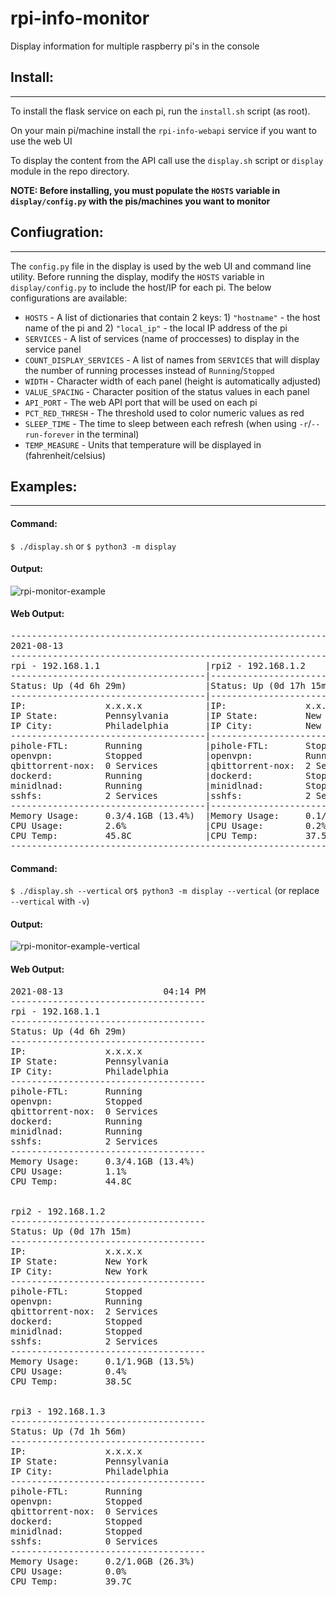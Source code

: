 # rpi-info-monitor
Display information for multiple raspberry pi's in the console

## Install:
-----------
To install the flask service on each pi, run the `install.sh` script (as root).

On your main pi/machine install the `rpi-info-webapi` service if you want to use the web UI

To display the content from the API call use the `display.sh` script or `display` module in the repo directory.

**NOTE: Before installing, you must populate the `HOSTS` variable in `display/config.py` with the pis/machines you want to monitor**

## Confiugration:
-----------------
The `config.py` file in the display is used by the web UI and command line utility. Before running the display, modify the `HOSTS` variable in `display/config.py` to include the host/IP for each pi. The below configurations are available:
 - `HOSTS` - A list of dictionaries that contain 2 keys: 1) `"hostname"` - the host name of the pi and 2) `"local_ip"` - the local IP address of the pi
 - `SERVICES` - A list of services (name of proccesses) to display in the service panel
 - `COUNT_DISPLAY_SERVICES` - A list of names from `SERVICES` that will display the number of running processes instead of `Running`/`Stopped`
 - `WIDTH` - Character width of each panel (height is automatically adjusted)
 - `VALUE_SPACING` - Character position of the status values in each panel
 - `API_PORT` - The web API port that will be used on each pi
 - `PCT_RED_THRESH` - The threshold used to color numeric values as red
 - `SLEEP_TIME` - The time to sleep between each refresh (when using `-r`/`--run-forever` in the terminal)
 - `TEMP_MEASURE` - Units that temperature will be displayed in (fahrenheit/celsius)


## Examples:
-----------
#### Command:

`$ ./display.sh` or `$ python3 -m display`

#### Output:

![rpi-monitor-example](https://user-images.githubusercontent.com/8592588/129414337-fb6f08c3-ef57-4323-9f88-2c88181b79f9.png)

#### Web Output:
<pre>
-----------------------------------------------------------------------------------------------------------------
2021-08-13                                                                                               04:13 PM
-----------------------------------------------------------------------------------------------------------------
rpi - 192.168.1.1                    |rpi2 - 192.168.1.2                   |rpi3 - 192.168.1.3
-------------------------------------|-------------------------------------|-------------------------------------
Status: Up (4d 6h 29m)               |Status: Up (0d 17h 15m)              |Status: Up (7d 1h 55m)
-------------------------------------|-------------------------------------|-------------------------------------
IP:               x.x.x.x            |IP:               x.x.x.x            |IP:               x.x.x.x
IP State:         Pennsylvania       |IP State:         New York           |IP State:         Pennsylvania
IP City:          Philadelphia       |IP City:          New York           |IP City:          Philadelphia
-------------------------------------|-------------------------------------|-------------------------------------
pihole-FTL:       Running            |pihole-FTL:       Stopped            |pihole-FTL:       Running
openvpn:          Stopped            |openvpn:          Running            |openvpn:          Stopped
qbittorrent-nox:  0 Services         |qbittorrent-nox:  2 Services         |qbittorrent-nox:  0 Services
dockerd:          Running            |dockerd:          Stopped            |dockerd:          Stopped
minidlnad:        Running            |minidlnad:        Stopped            |minidlnad:        Stopped
sshfs:            2 Services         |sshfs:            2 Services         |sshfs:            0 Services
-------------------------------------|-------------------------------------|-------------------------------------
Memory Usage:     0.3/4.1GB (13.4%)  |Memory Usage:     0.1/1.9GB (13.5%)  |Memory Usage:     0.2/1.0GB (26.3%)
CPU Usage:        2.6%               |CPU Usage:        0.2%               |CPU Usage:        0.1%
CPU Temp:         45.8C              |CPU Temp:         37.5C              |CPU Temp:         39.7C
-----------------------------------------------------------------------------------------------------------------
</pre>

#### Command:

`$ ./display.sh --vertical` or`$ python3 -m display --vertical` (or replace `--vertical` with `-v`)

#### Output:

![rpi-monitor-example-vertical](https://user-images.githubusercontent.com/8592588/129414343-d500b733-a76c-47dd-9675-bf3947f705bf.png)

#### Web Output:

<pre>
2021-08-13                   04:14 PM
-------------------------------------
rpi - 192.168.1.1
-------------------------------------
Status: Up (4d 6h 29m)
-------------------------------------
IP:               x.x.x.x
IP State:         Pennsylvania
IP City:          Philadelphia
-------------------------------------
pihole-FTL:       Running
openvpn:          Stopped
qbittorrent-nox:  0 Services
dockerd:          Running
minidlnad:        Running
sshfs:            2 Services
-------------------------------------
Memory Usage:     0.3/4.1GB (13.4%)
CPU Usage:        1.1%
CPU Temp:         44.8C


rpi2 - 192.168.1.2
-------------------------------------
Status: Up (0d 17h 15m)
-------------------------------------
IP:               x.x.x.x
IP State:         New York
IP City:          New York
-------------------------------------
pihole-FTL:       Stopped
openvpn:          Running
qbittorrent-nox:  2 Services
dockerd:          Stopped
minidlnad:        Stopped
sshfs:            2 Services
-------------------------------------
Memory Usage:     0.1/1.9GB (13.5%)
CPU Usage:        0.4%
CPU Temp:         38.5C


rpi3 - 192.168.1.3
-------------------------------------
Status: Up (7d 1h 56m)
-------------------------------------
IP:               x.x.x.x
IP State:         Pennsylvania
IP City:          Philadelphia
-------------------------------------
pihole-FTL:       Running
openvpn:          Stopped
qbittorrent-nox:  0 Services
dockerd:          Stopped
minidlnad:        Stopped
sshfs:            0 Services
-------------------------------------
Memory Usage:     0.2/1.0GB (26.3%)
CPU Usage:        0.0%
CPU Temp:         39.7C
</pre>
